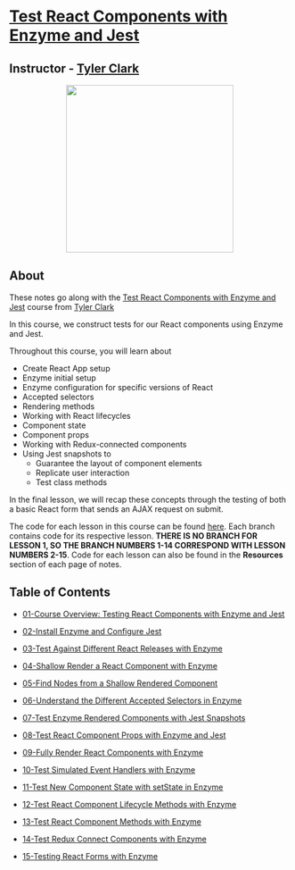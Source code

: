 # [Test React Components with Enzyme and Jest](https://egghead.io/courses/test-react-components-with-enzyme-and-jest)

## Instructor - [Tyler Clark](https://egghead.io/instructors/tyler-clark)

<p align="center"><img src="https://d2eip9sf3oo6c2.cloudfront.net/series/square_covers/000/000/198/full/EGH_TestReactJest-edited.png" width="300"/></p>

## About

These notes go along with the [Test React Components with Enzyme and Jest](https://egghead.io/courses/test-react-components-with-enzyme-and-jest) course from [Tyler Clark](https://egghead.io/instructors/tyler-clark)

In this course, we construct tests for our React components using Enzyme and Jest.

Throughout this course, you will learn about
- Create React App setup
- Enzyme initial setup
- Enzyme configuration for specific versions of React
- Accepted selectors
- Rendering methods
- Working with React lifecycles
- Component state
- Component props
- Working with Redux-connected components
- Using Jest snapshots to
  - Guarantee the layout of component elements
  - Replicate user interaction
  - Test class methods

In the final lesson, we will recap these concepts through the testing of both a basic React form that sends an AJAX request on submit.

The code for each lesson in this course can be found [here](https://github.com/ParkerGits/react-enzyme-jest). Each branch contains code for its respective lesson. **THERE IS NO BRANCH FOR LESSON 1, SO THE BRANCH NUMBERS 1-14 CORRESPOND WITH LESSON NUMBERS 2-15**. Code for each lesson can also be found in the **Resources** section of each page of notes.

## Table of Contents

- [01-Course Overview: Testing React Components with Enzyme and Jest](01-course-overview-testing-react-components-with-enzyme-and-jest.md)

- [02-Install Enzyme and Configure Jest](02-install-enzyme-and-configure-jest.md)

- [03-Test Against Different React Releases with Enzyme](03-test-against-different-react-releases-with-enzyme.md)

- [04-Shallow Render a React Component with Enzyme](04-shallow-render-a-react-component-with-enzyme.md)

- [05-Find Nodes from a Shallow Rendered Component](05-find-nodes-from-a-shallow-rendered-component.md)

- [06-Understand the Different Accepted Selectors in Enzyme](06-understand-the-different-accepted-selectors-in-enzyme.md)

- [07-Test Enzyme Rendered Components with Jest Snapshots](07-test-enzyme-rendered-components-with-jest-snapshots.md)

- [08-Test React Component Props with Enzyme and Jest](08-test-react-component-props-with-enzyme-and-jest.md)

- [09-Fully Render React Components with Enzyme](09-fully-render-react-components-with-enzyme.md)

- [10-Test Simulated Event Handlers with Enzyme](10-test-simulated-event-handlers-with-enzyme.md)

- [11-Test New Component State with setState in Enzyme](11-test-new-component-state-with-set-state-in-enzyme.md)

- [12-Test React Component Lifecycle Methods with Enzyme](12-test-react-component-lifecycle-methods-with-enzyme.md)

- [13-Test React Component Methods with Enzyme](13-test-react-component-methods-with-enzyme.md)

- [14-Test Redux Connect Components with Enzyme](14-test-redux-connect-components-with-enzyme.md)

- [15-Testing React Forms with Enzyme](15-testing-react-forms-with-enzyme.md)
